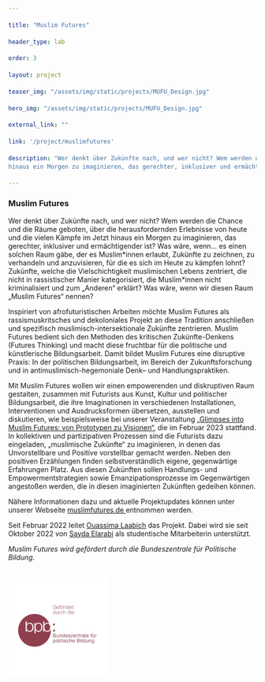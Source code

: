 ```yaml
---

title: "Muslim Futures"

header_type: lab

order: 3

layout: project

teaser_img: "/assets/img/static/projects/MUFU_Design.jpg"

hero_img: "/assets/img/static/projects/MUFU_Design.jpg"

external_link: ""

link: '/project/muslimfutures'

description: "Wer denkt über Zukünfte nach, und wer nicht? Wem werden die Chance und die Räume geboten, über die herausfordernden Erlebnisse von heute 
hinaus ein Morgen zu imaginieren, das gerechter, inklusiver und ermächtigender ist?"

---
```


<h3>Muslim Futures</h3>

<p>Wer denkt über Zukünfte nach, und wer nicht? Wem werden die Chance und die Räume geboten, über die herausfordernden Erlebnisse von heute und die vielen Kämpfe im Jetzt hinaus ein Morgen zu imaginieren, das gerechter, inklusiver und ermächtigender ist? Was wäre, wenn... es einen solchen Raum gäbe, der es Muslim*innen erlaubt, Zukünfte zu zeichnen, zu verhandeln und anzuvisieren, für die es sich im Heute zu kämpfen lohnt? Zukünfte, welche die Vielschichtigkeit muslimischen Lebens zentriert, die nicht in rassistischer Manier kategorisiert, die Muslim*innen nicht kriminalisiert und zum „Anderen“ erklärt? Was wäre, wenn wir diesen Raum „Muslim Futures“ nennen? </p>

<p>Inspiriert von afrofuturistischen Arbeiten möchte Muslim Futures als rassismuskritsches und dekoloniales Projekt an diese Tradition anschließen und spezifisch muslimisch-intersektionale Zukünfte zentrieren. Muslim Futures bedient sich den Methoden des kritischen Zukünfte-Denkens (Futures Thinking) und macht diese fruchtbar für die politische und künstlerische Bildungsarbeit. Damit bildet Muslim Futures eine disruptive Praxis: In der politischen Bildungsarbeit, im Bereich der Zukunftsforschung und in antimuslimisch-hegemoniale Denk– und Handlungspraktiken.</p>

<p>Mit Muslim Futures wollen wir einen empowerenden und diskruptiven Raum gestalten, zusammen mit Futurists aus Kunst, Kultur und politischer Bildungsarbeit, die ihre Imaginationen in verschiedenen Installationen, Interventionen und Ausdrucksformen übersetzen, ausstellen und diskutieren, wie beispielsweise bei unserer Veranstaltung <a href="https://muslimfutures.de/2023/03/24/glimpses-into-muslim-futures-von-visionen-zu-prototypen/"> „Glimpses into Muslim Futures: von Prototypen zu Visionen“</a>, die im Februar 2023 stattfand. In kollektiven und partizipativen Prozessen sind die Futurists dazu eingeladen, „muslimische Zukünfte“ zu imaginieren, in denen das Unvorstellbare und Positive vorstellbar gemacht werden. Neben den positiven Erzählungen finden selbstverständlich eigene, gegenwärtige Erfahrungen Platz. Aus diesen Zukünften sollen Handlungs- und Empowermentstrategien sowie Emanzipationsprozesse im Gegenwärtigen angestoßen werden, die in diesen imaginierten Zukünften gedeihen können.</p>

<p> Nähere Informationen dazu und aktuelle Projektupdates können unter unserer Webseite 
<a href="https://muslimfutures.de/"> muslimfutures.de </a> entnommen werden.</p>

<p>Seit Februar 2022 leitet <a href="mailto:ouassima@superrr.net">Ouassima Laabich</a> das Projekt. Dabei wird sie seit Oktober 2022 von <a href="mailto:sayda@superrr.net">Sayda Elarabi</a> als studentische Mitarbeiterin unterstützt.

<p><i>Muslim Futures wird gefördert durch die Bundeszentrale für Politische Bildung.</i></p>

<br>

<img src="/assets/img/blog/logo-bpb.png" alt="Logo der Bundeszentrale für politische Bildung" style="max-width: 200px;">
